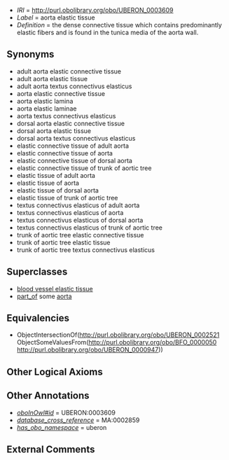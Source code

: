  * *IRI* = http://purl.obolibrary.org/obo/UBERON_0003609
 * *Label* = aorta elastic tissue
 * *Definition* = the dense connective tissue which contains predominantly elastic fibers and is found in the tunica media of the aorta wall.

## Synonyms

 * adult aorta elastic connective tissue
 * adult aorta elastic tissue
 * adult aorta textus connectivus elasticus
 * aorta elastic connective tissue
 * aorta elastic lamina
 * aorta elastic laminae
 * aorta textus connectivus elasticus
 * dorsal aorta elastic connective tissue
 * dorsal aorta elastic tissue
 * dorsal aorta textus connectivus elasticus
 * elastic connective tissue of adult aorta
 * elastic connective tissue of aorta
 * elastic connective tissue of dorsal aorta
 * elastic connective tissue of trunk of aortic tree
 * elastic tissue of adult aorta
 * elastic tissue of aorta
 * elastic tissue of dorsal aorta
 * elastic tissue of trunk of aortic tree
 * textus connectivus elasticus of adult aorta
 * textus connectivus elasticus of aorta
 * textus connectivus elasticus of dorsal aorta
 * textus connectivus elasticus of trunk of aortic tree
 * trunk of aortic tree elastic connective tissue
 * trunk of aortic tree elastic tissue
 * trunk of aortic tree textus connectivus elasticus

## Superclasses

 * [blood vessel elastic tissue](../../UBERON/14/UBERON_0003614.md)
 * [part_of](../../BFO/50/BFO_0000050.md) some [aorta](../../UBERON/47/UBERON_0000947.md)

## Equivalencies

 * ObjectIntersectionOf(<http://purl.obolibrary.org/obo/UBERON_0002521> ObjectSomeValuesFrom(<http://purl.obolibrary.org/obo/BFO_0000050> <http://purl.obolibrary.org/obo/UBERON_0000947>))

## Other Logical Axioms


## Other Annotations

 * *[oboInOwl#id](../../id/oboInOwl#id.md)* = UBERON:0003609
 * *[database_cross_reference](../../ef/oboInOwl#hasDbXref.md)* = MA:0002859
 * *[has_obo_namespace](../../ce/oboInOwl#hasOBONamespace.md)* = uberon

## External Comments

